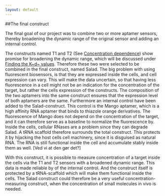 ```yaml
---
layout: default
---
```


##The final construct

The final goal of our project was to combine two or more aptamer sensors, thereby broadening the dynamic range of the original sensor and adding an internal control. 

The constructs named T1 and T2 (See [Concentration dependence](concdependence.html)) show promise for broadening the dynamic range, which will be discussed under [Finding the K~d~ values](kddata.html). Therefore these two were selected to be combined in the final construct, named Salad. The big problem with using fluorescent biosensors, is that they are expressed inside the cells, and cell expression can vary. This will make the data uncertain, so that having less fluorescence in a cell might not be an indication for the concentration of the target, but rather the cells expression of the constructs. The composition of the two aptamers into the same construct ensures that the expression level of both aptamers are the same. Furthermore an internal control have been added to the Salad-construct. This control is the Mango aptamer, which is a high affinity RNA aptamer that binds to thiazole orange derivatives. The fluorescence of Mango does not depend on the concentration of the target, and it can therefore serve as a baseline to normalize the fluorescence by. Inside the cells, cellular RNases are a problem since they can degrade Salad. A tRNA scaffold therefore surrounds the total construct. This protects it by hijacking the host cells cell machinery, since it is disguised as natural RNA. The RNA is still functional inside the cell and accumulate stably inside them as well. [Ved vi at den gør det?]
With this construct, it is possible to measure concentration of a target inside the cells via the T1 and T2 sensors with a broadened dynamic range. This data is made reliable by of the internal control. And the construct itself is protected by a tRNA-scaffold which will make them functional inside the cells. The Salad construct could therefore be a very useful concentration-measuring construct, when the concentration of small molecules in vivo is needed. 